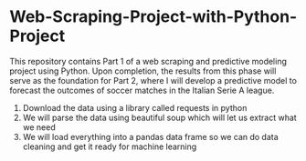 # Web-Scraping-Project-with-Python-Project
This repository contains Part 1 of a web scraping and predictive modeling project using Python. Upon completion, the results from this phase will serve as the foundation for Part 2, where I will develop a predictive model to forecast the outcomes of soccer matches in the Italian Serie A league.

1. Download the data using a library called requests in python
2. We will parse the data using beautiful soup which will let us extract what we need
3. We will load everything into a pandas data frame so we can do data cleaning and get it ready for machine learning
